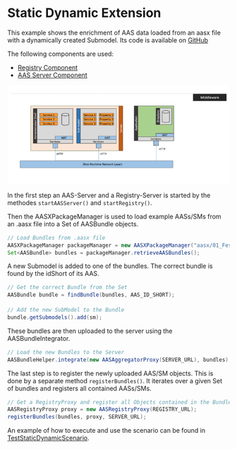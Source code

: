 # Static Dynamic Extension

This example shows the enrichment of AAS data loaded from an aasx file with a dynamically created Submodel. Its code is available on [GitHub](https://github.com/eclipse-basyx/basyx-java-examples/tree/main/basyx.examples/src/main/java/org/eclipse/basyx/examples/scenarios/staticdynamic)


The following components are used:

* [Registry Component](../user_documentation/basyx_components/registry/index.md)
* [AAS Server Component](../user_documentation/basyx_components/aas-server/index.md)



![StaticDynamicScenario.png](./images/799px-StaticDynamicScenario.png)

In the first step an AAS-Server and a Registry-Server is started by the methodes `startAASServer()` and `startRegistry()`.

Then the AASXPackageManager is used to load example AASs/SMs from an .aasx file into a Set of AASBundle objects. 

```java
// Load Bundles from .aasx file
AASXPackageManager packageManager = new AASXPackageManager("aasx/01_Festo.aasx");
Set<AASBundle> bundles = packageManager.retrieveAASBundles();
```

A new Submodel is added to one of the bundles. The correct bundle is found by the idShort of its AAS.

```java
// Get the correct Bundle from the Set
AASBundle bundle = findBundle(bundles, AAS_ID_SHORT);
 
// Add the new SubModel to the Bundle
bundle.getSubmodels().add(sm);
```

These bundles are then uploaded to the server using the AASBundleIntegrator.

```java
// Load the new Bundles to the Server
AASBundleHelper.integrate(new AASAggregatorProxy(SERVER_URL), bundles);
```

The last step is to register the newly uploaded AAS/SM objects. This is done by a separate method `registerBundles()`. It iterates over a given Set of bundles and registers all contained AASs/SMs.

```java
// Get a RegistryProxy and register all Objects contained in the Bundles
AASRegistryProxy proxy = new AASRegistryProxy(REGISTRY_URL);
registerBundles(bundles, proxy, SERVER_URL);
```


An example of how to execute and use the scenario can be found in [TestStaticDynamicScenario](https://git.eclipse.org/r/plugins/gitiles/basyx/basyx/+/master/examples/basys.examples/src/test/java/org/eclipse/basyx/examples/scenarios/staticdynamic/).